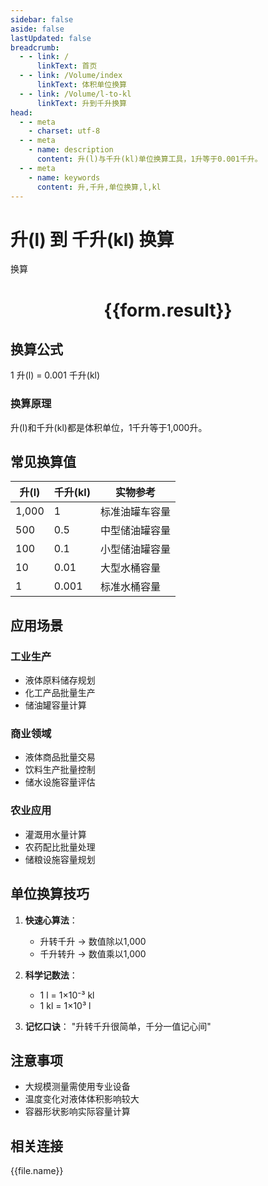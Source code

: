 ```yaml
---
sidebar: false
aside: false
lastUpdated: false
breadcrumb:
  - - link: /
      linkText: 首页
  - - link: /Volume/index
      linkText: 体积单位换算
  - - link: /Volume/l-to-kl
      linkText: 升到千升换算
head:
  - - meta
    - charset: utf-8
  - - meta
    - name: description
      content: 升(l)与千升(kl)单位换算工具，1升等于0.001千升。
  - - meta
    - name: keywords
      content: 升,千升,单位换算,l,kl
---
```


# 升(l) 到 千升(kl) 换算

<script setup>
import { onMounted, reactive, inject ,ref  } from 'vue'
import { NButton,NForm ,NFormItem,NInput,NInputNumber,NSelect,NCard,useMessage ,NGrid ,NGi } from 'naive-ui'
import { defineClientComponent } from 'vitepress'
import { Volume } from '../../files';

const convert = inject('convert')
const formRef = ref(null);
const rules = {
  number:{
    required: true,
    type: 'number',
    trigger: "blur"
  }
}
const form = reactive({
  number:null,
  result:'',
  title:'升(l)到千升(kl)换算'
})

const convertHandler = (e) => {
  e.preventDefault();
  formRef.value?.validate((errors)=>{
    if (!errors) {
      form.result = `${form.number} l = ${convert(form.number).from('l').to('kl')} kl`
    }
  })
}
</script>

<n-form size="large" :model="form" ref='formRef' :rules="rules">
  <n-form-item label="数值" path="number">
    <n-input-number size="large" style="width:100%" :min="0" v-model:value="form.number" placeholder="请输入升数值" />
  </n-form-item>
  <n-form-item>
    <n-button type="primary" style="width:100%" @click="convertHandler">换算</n-button>
  </n-form-item>
</n-form>
<n-card embedded :bordered="false" hoverable>
  <div style="text-align:center">
    <h1>{{form.result}}</h1>
  </div>
</n-card>

## 换算公式
1 升(l) = 0.001 千升(kl)

### 换算原理
升(l)和千升(kl)都是体积单位，1千升等于1,000升。

## 常见换算值
| 升(l) | 千升(kl) | 实物参考                 |
|-------|---------|--------------------------|
| 1,000 | 1       | 标准油罐车容量            |
| 500   | 0.5     | 中型储油罐容量            |
| 100   | 0.1     | 小型储油罐容量            |
| 10    | 0.01    | 大型水桶容量              |
| 1     | 0.001   | 标准水桶容量              |

## 应用场景
### 工业生产
- 液体原料储存规划
- 化工产品批量生产
- 储油罐容量计算

### 商业领域
- 液体商品批量交易
- 饮料生产批量控制
- 储水设施容量评估

### 农业应用
- 灌溉用水量计算
- 农药配比批量处理
- 储粮设施容量规划

## 单位换算技巧
1. **快速心算法**：
   - 升转千升 → 数值除以1,000
   - 千升转升 → 数值乘以1,000

2. **科学记数法**：
   - 1 l = 1×10⁻³ kl
   - 1 kl = 1×10³ l

3. **记忆口诀**：
   "升转千升很简单，千分一值记心间"

## 注意事项
- 大规模测量需使用专业设备
- 温度变化对液体体积影响较大
- 容器形状影响实际容量计算

## 相关连接
<n-grid x-gap="12" :cols="4">
  <n-gi v-for="(file, index) in Volume" :key="index">
    <n-button
      text
      tag="a"
      :href="file.path"
      type="primary"
    >
      {{file.name}}
    </n-button>
  </n-gi>
</n-grid>